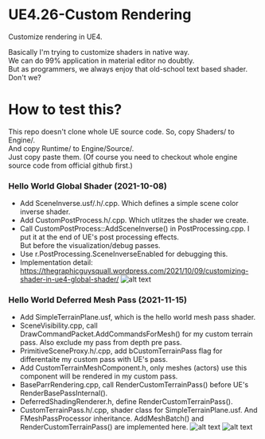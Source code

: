 # UE4.26-Custom Rendering
Customize rendering in UE4.

Basically I'm trying to customize shaders in native way. <br>
We can do 99% application in material editor no doubtly. <br>
But as programmers, we always enjoy that old-school text based shader. Don't we? <br>

# How to test this?
This repo doesn't clone whole UE source code. So, copy Shaders/ to Engine/. <br>
And copy Runtime/ to  Engine/Source/. <br>
Just copy paste them. (Of course you need to checkout whole engine source code from official github first.) <br>

### Hello World Global Shader (2021-10-08)
+ Add SceneInverse.usf/.h/.cpp. Which defines a simple scene color inverse shader.
+ Add CustomPostProcess.h/.cpp. Which utlitzes the shader we create.
+ Call CustomPostProcess::AddSceneInverse() in PostProcessing.cpp. I put it at the end of UE's post processing effects.
<br>But before the visualization/debug passes.
+ Use r.PostProcessing.SceneInverseEnabled for debugging this.
+ Implementation detail: https://thegraphicguysquall.wordpress.com/2021/10/09/customizing-shader-in-ue4-global-shader/
![alt text](https://i.imgur.com/sd6oYEw.jpg)

### Hello World Deferred Mesh Pass (2021-11-15)
+ Add SimpleTerrainPlane.usf, which is the hello world mesh pass shader.
+ SceneVisibility.cpp, call DrawCommandPacket.AddCommandsForMesh() for my custom terrain pass. Also exclude my pass from depth pre pass.
+ PrimitiveSceneProxy.h/.cpp, add bCustomTerrainPass flag for differentaite my custom pass with UE's pass.
+ Add CustomTerrainMeshComponent.h, only meshes (actors) use this component will be rendered in my custom pass.
+ BaseParrRendering.cpp, call RenderCustomTerrainPass() before UE's RenderBasePassInternal().
+ DeferredShadingRenderer.h, define RenderCustomTerrainPass().
+ CustomTerrainPass.h/.cpp, shader class for SimpleTerrainPlane.usf. And FMeshPassProcessor inheritance. AddMeshBatch() and RenderCustomTerrainPass() are implemented here.
![alt text](https://thegraphicguysquall.files.wordpress.com/2021/11/noname2.jpg)
![alt text](https://thegraphicguysquall.files.wordpress.com/2021/11/noname.jpg)
